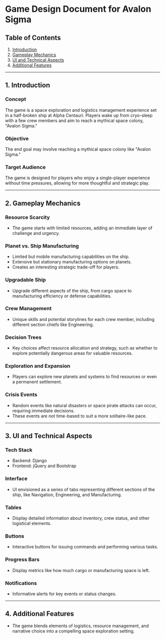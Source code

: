 # Game Design Document for Avalon Sigma

## Table of Contents
1. [Introduction](#introduction)
2. [Gameplay Mechanics](#gameplay-mechanics)
3. [UI and Technical Aspects](#ui-and-technical-aspects)
4. [Additional Features](#additional-features)

---

## 1. Introduction

### Concept
The game is a space exploration and logistics management experience set in a half-broken ship at Alpha Centauri. Players wake up from cryo-sleep with a few crew members and aim to reach a mythical space colony, "Avalon Sigma."

### Objective
The end goal may involve reaching a mythical space colony like "Avalon Sigma."

### Target Audience
The game is designed for players who enjoy a single-player experience without time pressures, allowing for more thoughtful and strategic play.

---

## 2. Gameplay Mechanics

### Resource Scarcity
- The game starts with limited resources, adding an immediate layer of challenge and urgency.

### Planet vs. Ship Manufacturing
- Limited but mobile manufacturing capabilities on the ship.
- Extensive but stationary manufacturing options on planets.
- Creates an interesting strategic trade-off for players.

### Upgradable Ship
- Upgrade different aspects of the ship, from cargo space to manufacturing efficiency or defense capabilities.

### Crew Management
- Unique skills and potential storylines for each crew member, including different section chiefs like Engineering.

### Decision Trees
- Key choices affect resource allocation and strategy, such as whether to explore potentially dangerous areas for valuable resources.

### Exploration and Expansion
- Players can explore new planets and systems to find resources or even a permanent settlement.

### Crisis Events
- Random events like natural disasters or space pirate attacks can occur, requiring immediate decisions.
- These events are not time-based to suit a more solitaire-like pace.

---

## 3. UI and Technical Aspects

### Tech Stack
- Backend: Django
- Frontend: jQuery and Bootstrap

### Interface
- UI envisioned as a series of tabs representing different sections of the ship, like Navigation, Engineering, and Manufacturing.

### Tables
- Display detailed information about inventory, crew status, and other logistical elements.

### Buttons
- Interactive buttons for issuing commands and performing various tasks.

### Progress Bars
- Display metrics like how much cargo or manufacturing space is left.

### Notifications
- Informative alerts for key events or status changes.

---

## 4. Additional Features
- The game blends elements of logistics, resource management, and narrative choice into a compelling space exploration setting.
